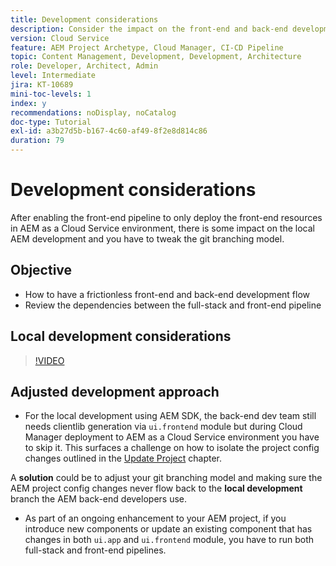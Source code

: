 ```yaml
---
title: Development considerations
description: Consider the impact on the front-end and back-end development process once you enable the front-end pipeline.
version: Cloud Service
feature: AEM Project Archetype, Cloud Manager, CI-CD Pipeline
topic: Content Management, Development, Development, Architecture
role: Developer, Architect, Admin
level: Intermediate
jira: KT-10689
mini-toc-levels: 1
index: y
recommendations: noDisplay, noCatalog
doc-type: Tutorial
exl-id: a3b27d5b-b167-4c60-af49-8f2e8d814c86
duration: 79
---
```

# Development considerations

After enabling the front-end pipeline to only deploy the front-end resources in AEM as a Cloud Service environment, there is some impact on the local AEM development and you have to tweak the git branching model.

## Objective

* How to have a frictionless front-end and back-end development flow
* Review the dependencies between the full-stack and front-end pipeline


## Local development considerations

>[!VIDEO](https://video.tv.adobe.com/v/3409421?quality=12&learn=on)


## Adjusted development approach

*   For the local development using AEM SDK, the back-end dev team still needs clientlib generation via `ui.frontend` module but during Cloud Manager deployment to AEM as a Cloud Service environment you have to skip it. This surfaces a challenge on how to isolate the project config changes outlined in the [Update Project](update-project.md) chapter.

A __solution__ could be to adjust your git branching model and making sure the AEM project config changes never flow back to the __local development__ branch the AEM back-end developers use.


*   As part of an ongoing enhancement to your AEM project, if you introduce new components or update an existing component that has changes in both `ui.app` and `ui.frontend` module, you have to run both full-stack and front-end pipelines.
